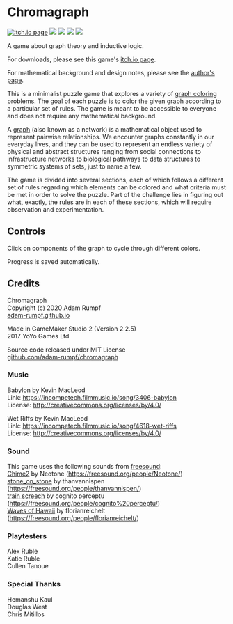 # Chromagraph

<a href="https://adam-rumpf.itch.io/chromagraph"><img src="https://img.shields.io/badge/download-itch.io-fa5c5c?style=plastic&logo=itch.io&logoColor=white" alt="itch.io page"/></a> <a href="https://github.com/adam-rumpf/chromagraph/search?l=game-maker-language"><img src="https://img.shields.io/badge/language-gml-blue?style=plastic"/></a> <a href="https://github.com/adam-rumpf/chromagraph/releases"><img src="https://img.shields.io/github/v/release/adam-rumpf/chromagraph?style=plastic"/></a> <a href="https://github.com/adam-rumpf/chromagraph/blob/master/LICENSE"><img src="https://img.shields.io/github/license/adam-rumpf/chromagraph?style=plastic"/></a> <a href="https://github.com/adam-rumpf/chromagraph/commits/master"><img src="https://img.shields.io/maintenance/no/2020?style=plastic"/></a>

A game about graph theory and inductive logic.

For downloads, please see this game's [itch.io page](https://adam-rumpf.itch.io/chromagraph).

For mathematical background and design notes, please see the [author's page](https://adam-rumpf.github.io/games/chromagraph.html).

This is a minimalist puzzle game that explores a variety of [graph coloring](https://en.wikipedia.org/wiki/Graph_coloring) problems. The goal of each puzzle is to color the given graph according to a particular set of rules. The game is meant to be accessible to everyone and does not require any mathematical background.

A [graph](https://en.wikipedia.org/wiki/Graph_theory) (also known as a network) is a mathematical object used to represent pairwise relationships. We encounter graphs constantly in our everyday lives, and they can be used to represent an endless variety of physical and abstract structures ranging from social connections to infrastructure networks to biological pathways to data structures to symmetric systems of sets, just to name a few.

The game is divided into several sections, each of which follows a different set of rules regarding which elements can be colored and what criteria must be met in order to solve the puzzle. Part of the challenge lies in figuring out what, exactly, the rules are in each of these sections, which will require observation and experimentation.

## Controls

Click on components of the graph to cycle through different colors.

Progress is saved automatically.

## Credits

Chromagraph  
Copyright (c) 2020 Adam Rumpf  
[adam-rumpf.github.io](https://adam-rumpf.github.io/)

Made in GameMaker Studio 2 (Version 2.2.5)  
2017 YoYo Games Ltd

Source code released under MIT License  
[github.com/adam-rumpf/chromagraph](https://github.com/adam-rumpf/chromagraph)

### Music

Babylon by Kevin MacLeod  
Link: https://incompetech.filmmusic.io/song/3406-babylon  
License: http://creativecommons.org/licenses/by/4.0/

Wet Riffs by Kevin MacLeod  
Link: https://incompetech.filmmusic.io/song/4618-wet-riffs  
License: http://creativecommons.org/licenses/by/4.0/

### Sound

This game uses the following sounds from [freesound](https://freesound.org/):  
[Chime2](https://freesound.org/people/Neotone/sounds/75337/) by Neotone (https://freesound.org/people/Neotone/)  
[stone_on_stone](https://freesound.org/people/thanvannispen/sounds/29986/) by thanvannispen (https://freesound.org/people/thanvannispen/)  
[train screech](https://freesound.org/people/cognito%20perceptu/sounds/181868/) by cognito perceptu (https://freesound.org/people/cognito%20perceptu/)  
[Waves of Hawaii](https://freesound.org/people/florianreichelt/sounds/450755/) by florianreichelt (https://freesound.org/people/florianreichelt/)

### Playtesters

Alex Ruble  
Katie Ruble  
Cullen Tanoue

### Special Thanks

Hemanshu Kaul  
Douglas West  
Chris Mitillos
